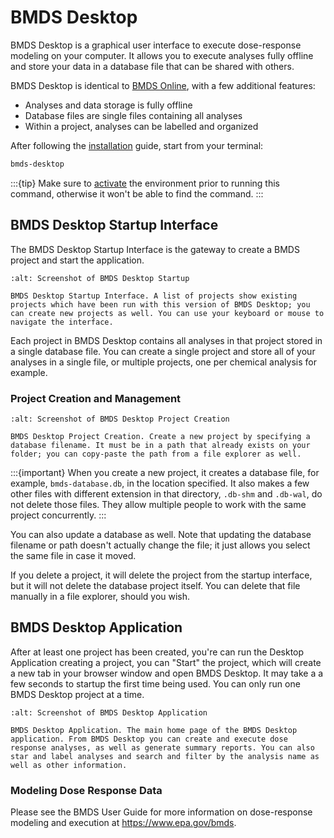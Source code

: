# BMDS Desktop

BMDS Desktop is a graphical user interface to execute dose-response modeling on your computer. It allows you to execute analyses fully offline and store your data in a database file that can be shared with others.

BMDS Desktop is identical to [BMDS Online](https://bmdsonline.epa.gov), with a few additional features:

* Analyses and data storage is fully offline
* Database files are single files containing all analyses
* Within a project, analyses can be labelled and organized

After following the [installation](installation.md) guide, start from your terminal:

```bash
bmds-desktop
```

:::{tip}
Make sure to [activate](installation#activating-an-environment) the environment prior to running this command, otherwise it won't be able to find the command.
:::

## BMDS Desktop Startup Interface

The BMDS Desktop Startup Interface is the gateway to create a BMDS project and start the application.

```{figure} _static/img/desktop-startup.jpg
:alt: Screenshot of BMDS Desktop Startup

BMDS Desktop Startup Interface. A list of projects show existing projects which have been run with this version of BMDS Desktop; you can create new projects as well. You can use your keyboard or mouse to navigate the interface.
```

Each project in BMDS Desktop contains all analyses in that project stored in a single database file. You can create a single project and store all of your analyses in a single file, or multiple projects, one per chemical analysis for example.

### Project Creation and Management

```{figure} _static/img/create-db.jpg
:alt: Screenshot of BMDS Desktop Project Creation

BMDS Desktop Project Creation. Create a new project by specifying a database filename. It must be in a path that already exists on your folder; you can copy-paste the path from a file explorer as well.
```

:::{important}
When you create a new project, it creates a database file, for example, `bmds-database.db`, in the location specified. It also makes a few other files with different extension in that directory, `.db-shm` and `.db-wal`, do not delete those files. They allow multiple people to work with the same project concurrently.
:::

You can also update a database as well. Note that updating the database filename or path doesn't actually change the file; it just allows you select the same file in case it moved.

If you delete a project, it will delete the project from the startup interface, but it will not delete the database project itself. You can delete that file manually in a file explorer, should you wish.

## BMDS Desktop Application

After at least one project has been created, you're can run the Desktop Application creating a project, you can "Start" the project, which will create a new tab in your browser window and open BMDS Desktop. It may take a a few seconds to startup the first time being used. You can only run one BMDS Desktop project at a time.

```{figure} _static/img/bmds-desktop.jpg
:alt: Screenshot of BMDS Desktop Application

BMDS Desktop Application. The main home page of the BMDS Desktop application. From BMDS Desktop you can create and execute dose response analyses, as well as generate summary reports. You can also star and label analyses and search and filter by the analysis name as well as other information.
```

### Modeling Dose Response Data

Please see the BMDS User Guide for more information on dose-response modeling and execution at https://www.epa.gov/bmds.
